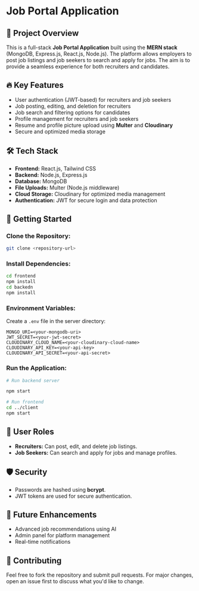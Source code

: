 # Job Portal Application

## 📄 Project Overview
This is a full-stack **Job Portal Application** built using the **MERN stack** (MongoDB, Express.js, React.js, Node.js). The platform allows employers to post job listings and job seekers to search and apply for jobs. The aim is to provide a seamless experience for both recruiters and candidates.

## 🔥 Key Features
- User authentication (JWT-based) for recruiters and job seekers
- Job posting, editing, and deletion for recruiters
- Job search and filtering options for candidates
- Profile management for recruiters and job seekers
- Resume and profile picture upload using **Multer** and **Cloudinary**
- Secure and optimized media storage

## 🛠️ Tech Stack
- **Frontend:** React.js, Tailwind CSS
- **Backend:** Node.js, Express.js
- **Database:** MongoDB
- **File Uploads:** Multer (Node.js middleware)
- **Cloud Storage:** Cloudinary for optimized media management
- **Authentication:** JWT for secure login and data protection


## 🚀 Getting Started
### Clone the Repository:
```bash
git clone <repository-url>
```
### Install Dependencies:
```bash
cd frontend
npm install
cd backedn
npm install
```
### Environment Variables:
Create a `.env` file in the server directory:
```
MONGO_URI=<your-mongodb-uri>
JWT_SECRET=<your-jwt-secret>
CLOUDINARY_CLOUD_NAME=<your-cloudinary-cloud-name>
CLOUDINARY_API_KEY=<your-api-key>
CLOUDINARY_API_SECRET=<your-api-secret>
```
### Run the Application:
```bash
# Run backend server

npm start

# Run frontend
cd ../client
npm start
```

## 👥 User Roles
- **Recruiters:** Can post, edit, and delete job listings.
- **Job Seekers:** Can search and apply for jobs and manage profiles.

## 🛡️ Security
- Passwords are hashed using **bcrypt**.
- JWT tokens are used for secure authentication.

## 📌 Future Enhancements
- Advanced job recommendations using AI
- Admin panel for platform management
- Real-time notifications

## 🤝 Contributing
Feel free to fork the repository and submit pull requests. For major changes, open an issue first to discuss what you'd like to change.


